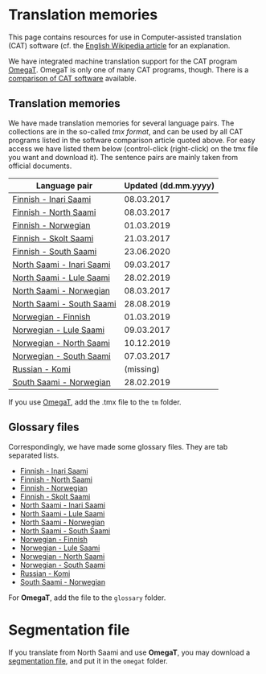 
# Translation memories

This page contains resources for use in Computer-assisted translation (CAT) software (cf. the [English Wikipedia article](https://en.wikipedia.org/wiki/Computer-assisted_translation) for an explanation.

We have integrated machine translation support for the CAT program [OmegaT](OmegaT.html). OmegaT is only one of many CAT programs, though. There is a  [comparison of CAT software](https://en.wikipedia.org/wiki/Comparison_of_computer-assisted_translation_tools) available.

##  Translation memories


We have made translation memories for several language pairs.  The
collections are in the so-called *tmx format*, and can be used by all
CAT programs listed in the software comparison article quoted
above. For easy access we have listed them below (control-click
(right-click) on the tmx file you want and download it). The sentence
pairs are mainly taken from official documents.


|   Language pair | Updated (dd.mm.yyyy)
| --- | ---
|  [Finnish - Inari Saami](https://gtsvn.uit.no/biggies/trunk/mt/omegat/fin-smn/tm/)	  | 08.03.2017
|  [Finnish - North Saami](https://gtsvn.uit.no/biggies/trunk/mt/omegat/fin-sme/tm/)	  | 08.03.2017
|  [Finnish - Norwegian](https://gtsvn.uit.no/biggies/trunk/mt/omegat/fin-nob/tm/)	      | 01.03.2019
|  [Finnish - Skolt Saami](https://gtsvn.uit.no/biggies/trunk/mt/omegat/fin-sms/tm/)	  | 21.03.2017
|  [Finnish - South Saami](https://gtsvn.uit.no/biggies/trunk/mt/omegat/fin-sma/tm/)	  | 23.06.2020
|  [North Saami - Inari Saami](https://gtsvn.uit.no/biggies/trunk/mt/omegat/sme-smn/tm/) | 09.03.2017
|  [North Saami - Lule Saami](https://gtsvn.uit.no/biggies/trunk/mt/omegat/sme-smj/tm/)  | 28.02.2019
|  [North Saami - Norwegian](https://gtsvn.uit.no/biggies/trunk/mt/omegat/sme-nob/tm/)	  | 08.03.2017
|  [North Saami - South Saami](https://gtsvn.uit.no/biggies/trunk/mt/omegat/sme-sma/tm/) | 28.08.2019
|  [Norwegian - Finnish](https://gtsvn.uit.no/biggies/trunk/mt/omegat/nob-fin/tm/)		  | 01.03.2019
|  [Norwegian - Lule Saami](https://gtsvn.uit.no/biggies/trunk/mt/omegat/nob-smj/tm/)	  | 09.03.2017
|  [Norwegian - North Saami](https://gtsvn.uit.no/biggies/trunk/mt/omegat/nob-sme/tm/)	  | 10.12.2019
|  [Norwegian - South Saami](https://gtsvn.uit.no/biggies/trunk/mt/omegat/nob-sma/tm/)	  | 07.03.2017
|  [Russian - Komi](https://gtsvn.uit.no/biggies/trunk/mt/omegat/rus-kpv/tm/)			  | (missing)
|  [South Saami - Norwegian](https://gtsvn.uit.no/biggies/trunk/mt/omegat/sma-nob/tm/)	  | 28.02.2019


If you use [OmegaT](../mt/omegat/OmegaT.html), add the .tmx file to the `tm` folder.



##  Glossary files


Correspondingly, we have made some glossary files. They are tab separated lists.


* [Finnish - Inari Saami](https://gtsvn.uit.no/biggies/trunk/mt/omegat/fin-smn/glossary/)
* [Finnish - North Saami](https://gtsvn.uit.no/biggies/trunk/mt/omegat/fin-sme/glossary/)
* [Finnish - Norwegian](https://gtsvn.uit.no/biggies/trunk/mt/omegat/fin-nob/glossary/)
* [Finnish - Skolt Saami](https://gtsvn.uit.no/biggies/trunk/mt/omegat/fin-sms/glossary/)
* [North Saami - Inari Saami](https://gtsvn.uit.no/biggies/trunk/mt/omegat/sme-smn/glossary/)
* [North Saami - Lule Saami](https://gtsvn.uit.no/biggies/trunk/mt/omegat/sme-smj/glossary/)
* [North Saami - Norwegian](https://gtsvn.uit.no/biggies/trunk/mt/omegat/sme-nob/glossary/)
* [North Saami - South Saami](https://gtsvn.uit.no/biggies/trunk/mt/omegat/sme-sma/glossary/)
* [Norwegian - Finnish](https://gtsvn.uit.no/biggies/trunk/mt/omegat/nob-fin/glossary/)
* [Norwegian - Lule Saami](https://gtsvn.uit.no/biggies/trunk/mt/omegat/nob-smj/glossary/)
* [Norwegian - North Saami](https://gtsvn.uit.no/biggies/trunk/mt/omegat/nob-sme/glossary/)
* [Norwegian - South Saami](https://gtsvn.uit.no/biggies/trunk/mt/omegat/nob-sma/glossary/)
* [Russian - Komi](https://gtsvn.uit.no/biggies/trunk/mt/omegat/rus-kpv/glossary/)
* [South Saami - Norwegian](https://gtsvn.uit.no/biggies/trunk/mt/omegat/sma-nob/glossary/)


For **OmegaT**, add the file to the `glossary` folder.


# Segmentation file


If you translate from North Saami and use **OmegaT**, you may download a [segmentation file](https://gtsvn.uit.no/biggies/trunk/mt/omegat/sme-nob/omegat/segmentation.conf), and put it in the `omegat` folder.
